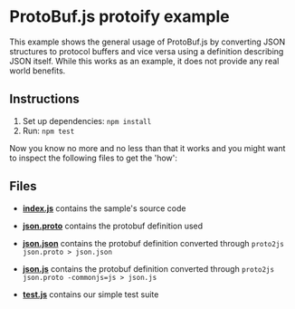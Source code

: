 ProtoBuf.js protoify example
============================
This example shows the general usage of ProtoBuf.js by converting JSON structures to protocol buffers and vice versa
using a definition describing JSON itself. While this works as an example, it does not provide any real world benefits.

Instructions
------------
1. Set up dependencies: `npm install`
2. Run: `npm test`

Now you know no more and no less than that it works and you might want to inspect the following files to get the 'how':

Files
-----
* **[index.js](https://github.com/dcodeIO/ProtoBuf.js/blob/master/examples/protoify/index.js)**
  contains the sample's source code

* **[json.proto](https://github.com/dcodeIO/ProtoBuf.js/blob/master/examples/protoify/json.proto)**
  contains the protobuf definition used

* **[json.json](https://github.com/dcodeIO/ProtoBuf.js/blob/master/examples/protoify/json.json)**
  contains the protobuf definition converted through `proto2js json.proto > json.json`

* **[json.js](https://github.com/dcodeIO/ProtoBuf.js/blob/master/examples/protoify/json.js)**
  contains the protobuf definition converted through `proto2js json.proto -commonjs=js > json.js`

* **[test.js](https://github.com/dcodeIO/ProtoBuf.js/blob/master/examples/protoify/test.js)**
  contains our simple test suite
